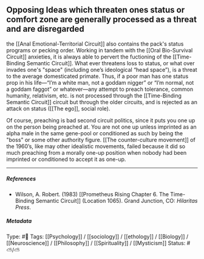 ## Opposing Ideas which threaten ones status or comfort zone are generally processed as a threat and are disregarded  # 

the [[Anal Emotional-Territorial Circuit]] also contains the pack's status programs or pecking order. Working in tandem with the [[Oral Bio-Survival Circuit]] anxieties, it is always able to pervert the fuctioning of the [[Time-Binding Semantic Circuit]]. What ever threatens loss to status, or what over invades one's "space" (including one’s ideological “head space”), is a threat to the average domesticated primate.  Thus, if a poor man has one status prop in his life—“I’m a white man, not a goddam nigger” or “I’m normal, not a goddam faggot” or whatever—any attempt to preach tolerance, common humanity, relativism, etc. is not processed through the [[Time-Binding Semantic Circuit]] circuit but through the older circuits, and is rejected as an attack on status ([[The ego]], social role).

Of course, preaching is bad second circuit politics, since it puts you one up on the person being preached at. You are not one up unless imprinted as an alpha male in the same gene-pool or conditioned as such by being the "boss" or some other authority figure. [[The counter-culture movement]] of the 1960’s, like may other idealistic movements, failed because it did so much preaching from a morally one-up position when nobody had been imprinted or conditioned to accept it as one-up.

___

##### References

- Wilson, A. Robert. (1983) [[Prometheus Rising Chapter 6. The Time-Binding Semantic Circuit]] (Location 1065). Grand Junction, CO: _Hilaritas Press_.

##### Metadata

Type: #🔴 
Tags: [[Psychology]] / [[sociology]] / [[ethology]] / [[Biology]] / [[Neuroscience]] / [[Philosophy]] / [[Spirituality]] / [[Mysticism]] 
Status: #⛅️/⛅️ 